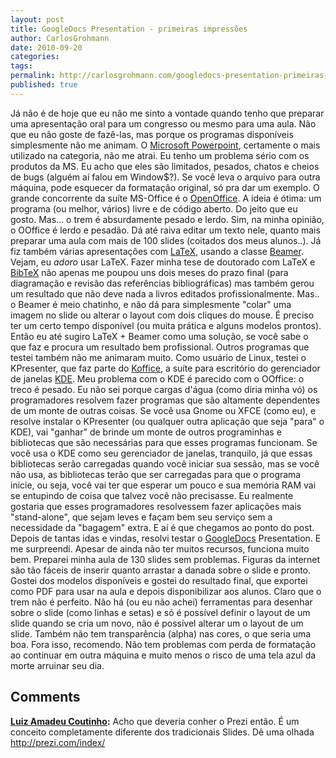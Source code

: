 ```yaml
---
layout: post
title: GoogleDocs Presentation - primeiras impressões
author: CarlosGrohmann
date: 2010-09-20
categories: 
tags: 
permalink: http://carlosgrohmann.com/googledocs-presentation-primeiras-impressoes/
published: true
---
```



Já não é de hoje que eu não me sinto a vontade quando tenho que preparar uma apresentação oral para um congresso ou mesmo para uma aula. Não que eu não goste de fazê-las, mas porque os programas disponíveis simplesmente não me animam. O [Microsoft Powerpoint](http://en.wikipedia.org/wiki/Death_by_PowerPoint), certamente o mais utilizado na categoria, não me atrai. Eu tenho um problema sério com os produtos da MS. Eu acho que eles são limitados, pesados, chatos e cheios de bugs (alguém aí falou em Window$?). Se você leva o arquivo para outra máquina, pode esquecer da formatação original, só pra dar um exemplo. O grande concorrente da suíte MS-Office é o [OpenOffice](http://www.openoffice.org/). A ideia é ótima: um programa (ou melhor, vários) livre e de código aberto. Do jeito que eu gosto. Mas... o trem é absurdamente pesado e lerdo. Sim, na minha opinião, o OOffice é lerdo e pesadão. Dá até raiva editar um texto nele, quanto mais preparar uma aula com mais de 100 slides (coitados dos meus alunos..). Já fiz também várias apresentações com [LaTeX](http://en.wikipedia.org/wiki/LaTeX), usando a classe [Beamer](http://en.wikipedia.org/wiki/Beamer_\(LaTeX\)). Vejam, eu *adoro* usar LaTeX. Fazer minha tese de doutorado com LaTeX e [BibTeX](http://en.wikipedia.org/wiki/BibTeX) não apenas me poupou uns dois meses do prazo final (para diagramação e revisão das referências bibliográficas) mas também gerou um resultado que não deve nada a livros editados profissionalmente. Mas.. o Beamer é meio chatinho, e não dá para simplesmente "colar" uma imagem no slide ou alterar o layout com dois cliques do mouse. É preciso ter um certo tempo disponível (ou muita prática e alguns modelos prontos). Então eu até sugiro LaTeX + Beamer como uma solução, se você sabe o que faz e procura um resultado bem profissional. Outros programas que testei também não me animaram muito. Como usuário de Linux, testei o KPresenter, que faz parte do [Koffice](http://www.koffice.org/), a suíte para escritório do gerenciador de janelas [KDE](http://www.kde.org/). Meu problema com o KDE é parecido com o OOffice: o treco é pesado. Eu não sei porque cargas d'água (como diria minha vó) os programadores resolvem fazer programas que são altamente dependentes de um monte de outras coisas. Se você usa Gnome ou XFCE (como eu), e resolve instalar o KPresenter (ou qualquer outra aplicação que seja "para" o KDE), vai "ganhar" de brinde um monte de outros programinhas e bibliotecas que são necessárias para que esses programas funcionam. Se você usa o KDE como seu gerenciador de janelas, tranquilo, já que essas bibliotecas serão carregadas quando você iniciar sua sessão, mas se você não usa, as bibliotecas terão que ser carregadas para que o programa inicie, ou seja, você vai ter que esperar um pouco e sua memória RAM vai se entupindo de coisa que talvez você não precisasse. Eu realmente gostaria que esses programadores resolvessem fazer aplicações mais "stand-alone", que sejam leves e façam bem seu serviço sem a necessidade da "bagagem" extra. E aí é que chegamos ao ponto do post. Depois de tantas idas e vindas, resolvi testar o [GoogleDocs](https://docs.google.com/) Presentation. E me surpreendi. Apesar de ainda não ter muitos recursos, funciona muito bem. Preparei minha aula de 130 slides sem problemas. Figuras da internet são tão fáceis de inserir quanto arrastar a danada sobre o slide e pronto. Gostei dos modelos disponíveis e gostei do resultado final, que exportei como PDF para usar na aula e depois disponibilizar aos alunos. Claro que o trem não é perfeito. Não há (ou eu não achei) ferramentas para desenhar sobre o slide (como linhas e setas) e só é possível definir o layout de um slide quando se cria um novo, não é possível alterar um o layout de um slide. Também não tem transparência (alpha) nas cores, o que seria uma boa. Fora isso, recomendo. Não tem problemas com perda de formatação ao continuar em outra máquina e muito menos o risco de uma tela azul da morte arruinar seu dia.



## Comments



**[Luiz Amadeu Coutinho](#20 "2012-08-20 12:10:08"):** Acho que deveria conher o Prezi então. É um conceito completamente diferente dos tradicionais Slides. Dê uma olhada http://prezi.com/index/



